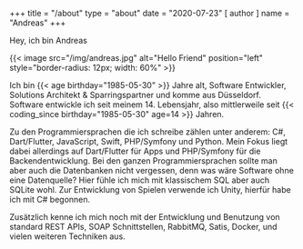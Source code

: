 +++
title = "/about"
type = "about"
date = "2020-07-23"
[ author ]
  name = "Andreas"
+++

Hey, ich bin Andreas

{{< image src="/img/andreas.jpg" alt="Hello Friend" position="left" style="border-radius: 12px; width: 60%" >}}

Ich bin {{< age  birthday="1985-05-30" >}} Jahre alt, Software Entwickler, Solutions Architekt & Sparringspartner und komme aus Düsseldorf. Software entwickle ich seit meinem 14. Lebensjahr, also mittlerweile seit {{< coding_since birthday="1985-05-30" age=14 >}} Jahren.

Zu den Programmiersprachen die ich schreibe zählen unter anderem: C#, Dart/Flutter, JavaScript, Swift, PHP/Symfony und Python. Mein Fokus liegt dabei allerdings auf Dart/Flutter für Apps und PHP/Symfony für die Backendentwicklung.
Bei den ganzen Programmiersprachen sollte man aber auch die Datenbanken nicht vergessen, denn was wäre Software ohne eine Datenquelle? Hier fühle ich mich mit klassischem SQL aber auch SQLite wohl.
Zur Entwicklung von Spielen verwende ich Unity, hierfür habe ich mit C# begonnen.

Zusätzlich kenne ich mich noch mit der Entwicklung und Benutzung von standard REST APIs, SOAP Schnittstellen, RabbitMQ, Satis, Docker, und vielen weiteren Techniken aus.
